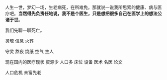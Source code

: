 人生一世，梦幻一场，生老病死，在所难免。那就说一说我所思索的健康、病与医疗吧。**当然得先负责任地说，我不是个医生，只是想把很多自己在医学上的想法公诸于世**。

我们先聊一聊死亡。

灵魂 信息 火葬

守灵 熬夜 烧纸 空气 生人

现在国内的医疗现状 资源少 人口多 床位 设备 医术 名医 论文

人口危机 未富先老
